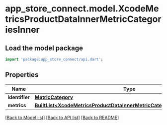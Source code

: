 # app_store_connect.model.XcodeMetricsProductDataInnerMetricCategoriesInner

## Load the model package
```dart
import 'package:app_store_connect/api.dart';
```

## Properties
Name | Type | Description | Notes
------------ | ------------- | ------------- | -------------
**identifier** | [**MetricCategory**](MetricCategory.md) |  | [optional] 
**metrics** | [**BuiltList&lt;XcodeMetricsProductDataInnerMetricCategoriesInnerMetricsInner&gt;**](XcodeMetricsProductDataInnerMetricCategoriesInnerMetricsInner.md) |  | [optional] 

[[Back to Model list]](../README.md#documentation-for-models) [[Back to API list]](../README.md#documentation-for-api-endpoints) [[Back to README]](../README.md)


